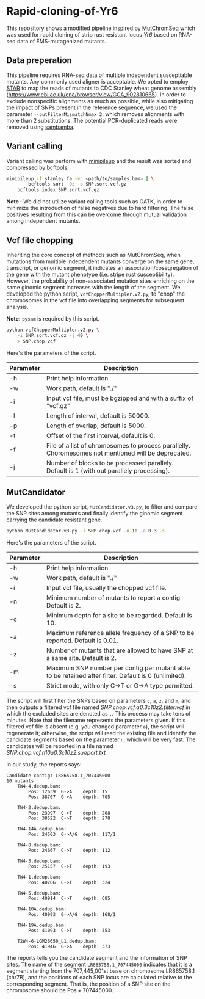 # Rapid-cloning-of-Yr6

This repository shows a modified pipeline inspired by [MutChromSeq](https://github.com/steuernb/MutChromSeq/) which was used for rapid cloning of strip rust resistant locus *Yr6* based on RNA-seq data of EMS-mutagenized mutants.

## Data preperation

This pipeline requires RNA-seq data of multiple independent susceptiable mutants. Any commonly used aligner is acceptable. We opted to employ [STAR](https://alexdobin.github.io/STAR/) to map the reads of mutants to CDC Stanley wheat genome assembly (https://www.ebi.ac.uk/ena/browser/view/GCA_902810665). In order to exclude nonspecific alignments as much as possible, while also mitigating the impact of SNPs present in the reference sequence, we used the parameter `--outFilterMismatchNmax 2`, which removes alignments with more than 2 substitutions. The potential PCR-duplicated reads were removed using [sambamba](https://github.com/biod/sambamba).  

## Variant calling

Variant calling was perform with [minipileup](https://github.com/lh3/minipileup) and the result was sorted and compressed by [bcftools](https://samtools.github.io/bcftools/).

```bash
minipileup -f stanley.fa -vc <path/to/samples.bam> | \
		bcftools sort -Oz -o SNP.sort.vcf.gz
	bcftools index SNP.sort.vcf.gz
```
**Note :** We did not utilize variant calling tools such as GATK, in order to minimize the introduction of false negatives due to hard filtering. The false positives resulting from this can be overcome through mutual validation among independent mutants.

## Vcf file chopping

Inheriting the core concept of methods such as MutChromSeq, when mutations from multiple independent mutants converge on the same gene, transcript, or genomic segment, it indicates an association/cosegregation of the gene with the mutant phenotype (i.e. stripe rust susceptibility). However, the probability of non-associated mutation sites enriching on the same ginomic segment increases with the length of the segment. We developed the python script, `vcfChopperMultipler.v2.py`, to "chop" the chromosomes in the vcf file into overlapping segments for subsequent analysis.

**Note:** `pysam` is required by this script.

```bash
python vcfChopperMultipler.v2.py \
	-i SNP.sort.vcf.gz -j 40 \
    > SNP.chop.vcf
```

Here's the parameters of the script.

| Parameter | Description |
| --- | --- |
| -h | Print help information |
| -w | Work path, default is "./" |
| -i | Input vcf file, must be bgzipped and with a suffix of "vcf.gz" |
| -l | Length of interval, default is 50000. |
| -p | Length of overlap, default is 5000. |
| -t | Offset of the first interval, default is 0. |
| -f | File of a list of chromosomes to process parallelly. Choromesomes not mentioned will be deprecated. |
| -j | Number of blocks to be processed parallely. Default is 1 (with out parallely processing). |

## MutCandidator

We developed the python script, `MutCandidator.v3.py`, to filter and compare the SNP sites among mutants and finally identify the ginomic segment carrying the candidate resistant gene.

```bash
python MutCandidator.v3.py -i SNP.chop.vcf -n 10 -a 0.3 -s
```

Here's the parameters of the script.

| Parameter | Description |
| --- | --- |
| -h | Print help information |
| -w | Work path, default is "./" |
| -i | Input vcf file, usually the chopped vcf file. |
| -n | Minimum number of mutants to report a contig. Default is 2. |
| -c | Minimum depth for a site to be regarded. Default is 10. |
| -a | Maximum reference allele frequency of a SNP to be reported. Default is 0.01. |
| -z | Number of mutants that are allowed to have SNP at a same site. Default is 2. |
| -m | Maximum SNP number per contig per mutant able to be retained after filter. Default is 0 (unlimited). |
| -s | Strict mode, with only C->T or G->A type permitted. |

The script will first filter the SNPs based on parameters `c`, `a`, `z`, and `m`, and then outputs a filtered vcf file named *SNP.chop.vcf.a0.3c10z2.filter.vcf* in which the excluded sites are denoted as `.`. This process may take tens of minutes. Note that the filename represents the parameters given. If this filtered vcf file is absent (e.g. you changed parameter `a`), the script will regenerate it; otherwise, the script will read the existing file and identify the candidate segments based on the parameter `n`, which will be very fast. The candidates will be reported in a file named *SNP.chop.vcf.n10a0.3c10z2.s.report.txt*

In our study, the reports says:

```
Candidate contig: LR865758.1_707445000
10 mutants
	TW4-4.dedup.bam:
		Pos: 12639	G->A	depth: 15
		Pos: 38707	G->A	depth: 705

	TW4-2.dedup.bam:
		Pos: 23997	C->T	depth: 208
		Pos: 38522	C->T	depth: 278

	TW4-14A.dedup.bam:
		Pos: 24503	G->A/G	depth: 117/1

	TW4-8.dedup.bam:
		Pos: 24667	C->T	depth: 112

	TW4-3.dedup.bam:
		Pos: 25157	C->T	depth: 193

	TW4-1.dedup.bam:
		Pos: 40206	C->T	depth: 324

	TW4-5.dedup.bam:
		Pos: 40914	C->T	depth: 685

	TW4-10A.dedup.bam:
		Pos: 40993	G->A/G	depth: 168/1

	TW4-19A.dedup.bam:
		Pos: 41093	C->T	depth: 353

	T2W4-6-LGM26650_L1.dedup.bam:
		Pos: 41946	G->A	depth: 373
```

The reports tells you the candidate segment and the information of SNP sites. The name of the segment `LR865758.1_707445000` indicates that it is a segment starting from the 707,445,001st base on chromosome LR865758.1 (chr7B), and the positions of each SNP locus are calculated relative to the corresponding segment. That is, the position of a SNP site on the chromosome should be $\text{Pos} + 707445000$.


